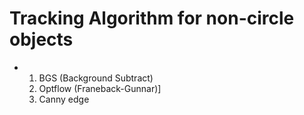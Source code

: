 # Tracking Algorithm for non-circle objects
- 1. BGS (Background Subtract)
  2. Optflow (Franeback-Gunnar)]
  3. Canny edge
